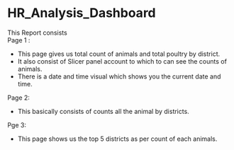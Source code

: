 # HR_Analysis_Dashboard

This Report consists  
Page 1 : 
- This page gives us total count of animals and total poultry by district.
- It also consist of Slicer panel account to which to can see the counts of animals.
- There is a date and time visual which shows you the current date and time.

 Page 2:
 - This basically consists of counts all the animal by districts.

Pge 3:
- This page shows us the top 5 districts as per count of each animals.
